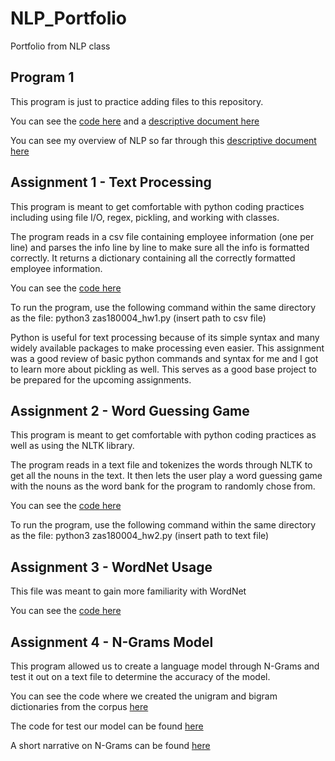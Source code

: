 # NLP_Portfolio
Portfolio from NLP class

## Program 1

This program is just to practice adding files to this repository.

You can see the [code here](program1.py) and a [descriptive document here](Sample_Document.pdf)

You can see my overview of NLP so far  through this [descriptive document here](Overview_NLP.pdf)

## Assignment 1 - Text Processing

This program is meant to get comfortable with python coding practices including using file I/O, 
regex, pickling, and working with classes.

The program reads in a csv file containing employee information (one per line) and parses the info
line by line to make sure all the info is formatted correctly. It returns a dictionary containing all the 
correctly formatted employee information.

You can see the [code here](NLP_Homework1/zas180004_hw1.py)

To run the program, use the following command within the same directory as the file:
python3 zas180004_hw1.py (insert path to csv file)

Python is useful for text processing because of its simple syntax and many widely
available packages to make processing even easier. This assignment was a good review
of basic python commands and syntax for me and I got to learn more about pickling as well.
This serves as a good base project to be prepared for the upcoming assignments.


## Assignment 2 - Word Guessing Game

This program is meant to get comfortable with python coding practices as well as using the NLTK library.

The program reads in a text file and tokenizes the words through NLTK to get all the nouns
in the text. It then lets the user play a word guessing game with the nouns as the word bank
for the program to randomly chose from.

You can see the [code here](NLP_Homework2/zas180004_hw2.py)

To run the program, use the following command within the same directory as the file:
python3 zas180004_hw2.py (insert path to text file)

## Assignment 3 - WordNet Usage

This file was meant to gain more familiarity with WordNet

You can see the [code here](WordNet_Assignment.pdf)

## Assignment 4 - N-Grams Model

This program allowed us to create a language model through N-Grams and test it out on a text file to determine
the accuracy of the model.

You can see the code where we created the unigram and bigram dictionaries from the corpus
[here](NLP_Homework3/zas180004_hw3_program1.py)

The code for test our model can be found [here](NLP_Homework3/zas180004_hw3_program2.py)

A short narrative on N-Grams can be found [here](NLP_Homework3/N-gram-narrative.pdf)